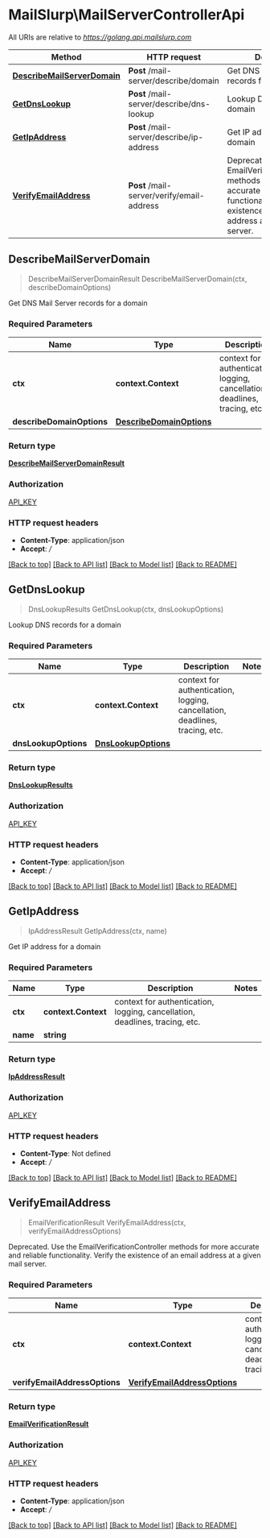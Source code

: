 # MailSlurp\MailServerControllerApi

All URIs are relative to *https://golang.api.mailslurp.com*

Method | HTTP request | Description
------------- | ------------- | -------------
[**DescribeMailServerDomain**](MailServerControllerApi#DescribeMailServerDomain) | **Post** /mail-server/describe/domain | Get DNS Mail Server records for a domain
[**GetDnsLookup**](MailServerControllerApi#GetDnsLookup) | **Post** /mail-server/describe/dns-lookup | Lookup DNS records for a domain
[**GetIpAddress**](MailServerControllerApi#GetIpAddress) | **Post** /mail-server/describe/ip-address | Get IP address for a domain
[**VerifyEmailAddress**](MailServerControllerApi#VerifyEmailAddress) | **Post** /mail-server/verify/email-address | Deprecated. Use the EmailVerificationController methods for more accurate and reliable functionality. Verify the existence of an email address at a given mail server.



## DescribeMailServerDomain

> DescribeMailServerDomainResult DescribeMailServerDomain(ctx, describeDomainOptions)

Get DNS Mail Server records for a domain

### Required Parameters


Name | Type | Description  | Notes
------------- | ------------- | ------------- | -------------
**ctx** | **context.Context** | context for authentication, logging, cancellation, deadlines, tracing, etc.
**describeDomainOptions** | [**DescribeDomainOptions**](DescribeDomainOptions)|  | 

### Return type

[**DescribeMailServerDomainResult**](DescribeMailServerDomainResult)

### Authorization

[API_KEY](../README#API_KEY)

### HTTP request headers

- **Content-Type**: application/json
- **Accept**: */*

[[Back to top]](#) [[Back to API list]](../README#documentation-for-api-endpoints)
[[Back to Model list]](../README#documentation-for-models)
[[Back to README]](../README)


## GetDnsLookup

> DnsLookupResults GetDnsLookup(ctx, dnsLookupOptions)

Lookup DNS records for a domain

### Required Parameters


Name | Type | Description  | Notes
------------- | ------------- | ------------- | -------------
**ctx** | **context.Context** | context for authentication, logging, cancellation, deadlines, tracing, etc.
**dnsLookupOptions** | [**DnsLookupOptions**](DnsLookupOptions)|  | 

### Return type

[**DnsLookupResults**](DNSLookupResults)

### Authorization

[API_KEY](../README#API_KEY)

### HTTP request headers

- **Content-Type**: application/json
- **Accept**: */*

[[Back to top]](#) [[Back to API list]](../README#documentation-for-api-endpoints)
[[Back to Model list]](../README#documentation-for-models)
[[Back to README]](../README)


## GetIpAddress

> IpAddressResult GetIpAddress(ctx, name)

Get IP address for a domain

### Required Parameters


Name | Type | Description  | Notes
------------- | ------------- | ------------- | -------------
**ctx** | **context.Context** | context for authentication, logging, cancellation, deadlines, tracing, etc.
**name** | **string**|  | 

### Return type

[**IpAddressResult**](IPAddressResult)

### Authorization

[API_KEY](../README#API_KEY)

### HTTP request headers

- **Content-Type**: Not defined
- **Accept**: */*

[[Back to top]](#) [[Back to API list]](../README#documentation-for-api-endpoints)
[[Back to Model list]](../README#documentation-for-models)
[[Back to README]](../README)


## VerifyEmailAddress

> EmailVerificationResult VerifyEmailAddress(ctx, verifyEmailAddressOptions)

Deprecated. Use the EmailVerificationController methods for more accurate and reliable functionality. Verify the existence of an email address at a given mail server.

### Required Parameters


Name | Type | Description  | Notes
------------- | ------------- | ------------- | -------------
**ctx** | **context.Context** | context for authentication, logging, cancellation, deadlines, tracing, etc.
**verifyEmailAddressOptions** | [**VerifyEmailAddressOptions**](VerifyEmailAddressOptions)|  | 

### Return type

[**EmailVerificationResult**](EmailVerificationResult)

### Authorization

[API_KEY](../README#API_KEY)

### HTTP request headers

- **Content-Type**: application/json
- **Accept**: */*

[[Back to top]](#) [[Back to API list]](../README#documentation-for-api-endpoints)
[[Back to Model list]](../README#documentation-for-models)
[[Back to README]](../README)


